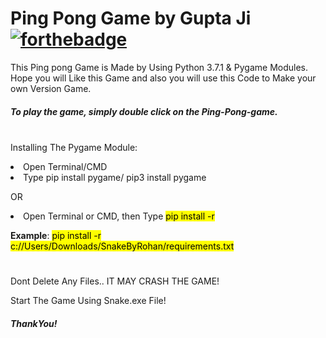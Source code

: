 # Ping Pong Game by Gupta Ji [![forthebadge](https://forthebadge.com/images/badges/made-with-python.svg)](https://forthebadge.com)
This Ping pong Game is Made by Using Python 3.7.1 &amp; Pygame Modules. Hope you will Like this Game and also you will use this Code to Make your own Version Game.

<b><h5>To play the game, simply double click on the Ping-Pong-game.</b></h5><br>
Installing The Pygame Module:

<li>Open Terminal/CMD
<li>Type pip install pygame/ pip3 install pygame

OR

<li>Open Terminal or CMD, then Type <mark>pip install -r <path to the game></mark>
  
<b>Example</b>: <mark>pip install -r c://Users/Downloads/SnakeByRohan/requirements.txt</mark>

#
Dont Delete Any Files.. IT MAY CRASH THE GAME!

Start The Game Using Snake.exe File!

<b><h5>ThankYou!</h5></b>
